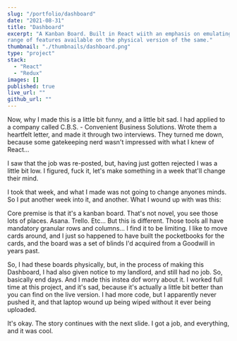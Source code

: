 ```yaml
---
slug: "/portfolio/dashboard"
date: "2021-08-31"
title: "Dashboard"
excerpt: "A Kanban Board. Built in React wiith an emphasis on emulating the full
range of features available on the physical version of the same."
thumbnail: "./thumbnails/dashboard.png"
type: "project"
stack:
  - "React"
  - "Redux"
images: []
published: true
live_url: ""
github_url: ""
---
```


Now, why I made this is a little bit funny, and a little bit sad. I had applied
to a company called C.B.S. - Convenient Business Solutions. Wrote them a
heartfelt letter, and made it through two interviews. They turned me down,
because some gatekeeping nerd wasn't impressed with what I knew of React...

I saw that the job was re-posted, but, having just gotten rejected I was a
little bit low. I figured, fuck it, let's make something in a week that'll
change their mind.

I took that week, and what I made was not going to change anyones minds. So I
put another week into it, and another. What I wound up with was this:

Core premise is that it's a kanban board. That's not novel, you see those lots
of places. Asana. Trello. Etc... But this is different. Those tools all have
mandatory granular rows and columns... I find it to be limiting. I like to move
cards around, and I just so happened to have built the pocketbooks for the
cards, and the board was a set of blinds I'd acquired from a Goodwill in years
past.

So, I had these boards physically, but, in the process of making this Dashboard,
I had also given notice to my landlord, and still had no job. So, basically end
days. And I made this instea dof worry about it. I worked full time at this
project, and it's sad, because it's actually a little bit better than you can
find on the live version. I had more code, but I apparently never pushed it, and
that laptop wound up being wiped without it ever being uploaded.

It's okay. The story continues with the next slide. I got a job, and everything,
and it was cool.
